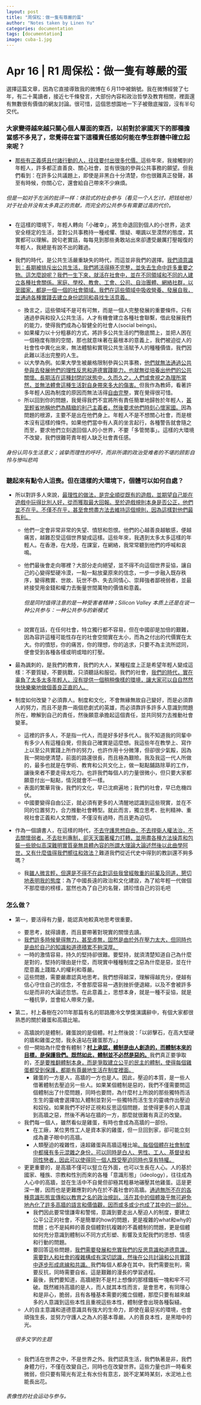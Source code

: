```yaml
---
layout: post
title: "周保松：做一隻有尊嚴的蛋"
author: "Notes taken by Linen Yu"
categories: documentation
tags: [documentation]
image: cuba-1.jpg
---
```







# Apr 16 | R1 周保松：做一隻有尊嚴的蛋

選擇這篇文章，因為它直接導致我的微博在６月11中被銷號。我在微博經營了七年，有二十萬讀者，接近七千條發言，大部份內容和政治哲學及教育相關，裡面還有無數很有價值的網友討論。很可惜，這個思想園地一下子被徹底摧毀，沒有半句交代。





### 大家變得越來越只關心個人層面的東西，以前對於家國天下的那種擔當感不多見了，您覺得在當下這種責任感如何能在學生群體中確立起來呢？

* <u>那些有正義感且付諸行動的人，往往要付出很多代價。</u>這些年來，我接觸到的年輕人，許多都正直善良、關心社會，並有很強的參與公共事務的願望。但我們看到：在許多公共議題上，即使是非黑白十分清楚，你也很難真正發聲，甚至有時候，你關心它，還會給自己帶來不少麻煩。

###### 但是一如对于左派的批评一样：体验式的社会参与（看见一个人乞讨，把钱给他）对于社会并没有太多真正的贡献，而完全的公共参与有需要过高的代价。

* 在這樣的環境下，年輕人轉向「小確幸」，將生命退回到個人的小世界，追求安全穩定的生活，並對公共事務持一種戒懼、懷疑、嘲諷以至漠然的態度，其實都可以理解。說句老實話，每每見到那些勇敢站出來卻遭受嚴厲打壓報復的年輕人，我總是有說不出的難過。

* 我們的時代，是公共生活嚴重缺失的時代，而這並非我們的選擇。<u>我們須意識到：長期被排斥出公共生活，我們將活得極不完整，並失去生命中許多重要之物。這怎麼說呢？我們一生下來，就活在社會中，並在不同領域和不同的人建立各種社會關係。家庭、學校、教會、工會、公司、自治團體、網絡社群，以至國家，都是一個一個的社會領域。我們在這些領域中吸收營養、發展自我，並通過各種實踐去建立身份認同和尋找生活意義。</u>
  * 換言之，這些領域不是可有可無，而是一個人完整發展的重要條件。只有通過參與和投入公共生活，人才有機會建立各種社會聯繫，借此發展我們的能力，使得我們成為心智健全的社會人(social beings)。
  * 如果權力以十分粗暴的方式，將許多公共生活的門徹底關上，並把人困在一個極度有限的空間，那也就意味著在最根本的意義上，我們被迫從人的社會性中異化出來，無法體驗和實現公共生活賦予人的種種價值，我們因此難以活出完整的人生。
  * 以大學為例。如果大學生被嚴格限制參與公共事務，<u>他們就無法通過公共參與去發展他們的理性反思和道德實踐能力，也就無從培養出他們的公共關懷。長期活在這種封閉的狀態中，久而久之，人們或會視之為理所當然，並無法體會這種生活對自身帶來多大的傷害。</u>但我作為教師，看著許多年輕人因為制度的原因而無法活得<u>自由完整</u>，實在覺得很可惜。
  * 所以回到你的問題，我覺得我們不宜將所有責任簡單地歸咎於年輕人，<u>甚至輕省地稱他們為精緻的利己主義者，然後要求他們時刻心懷家國。</u>因為問題的根源，主要不是出在他們身上。年輕人不是不想關心社會，而是根本沒有這樣的條件。如果他們當中有人真的坐言起行，各種警告就會隨之而至，要求他們立刻退回個人的小世界，不要「多管閒事」。這樣的大環境不改變，我們很難苛責年輕人缺乏社會責任感。

###### 身份认同与生活意义；诚挚而理性的呼吁，而非所谓的政治受难者的不堪的顾影自怜与惨叫悲鸣

### 聽起來有點令人沮喪。但在這樣的大環境下，個體可以如何自處？

* 所以對許多人來說，<u>最理性的做法，是完全順從既有的遊戲，並期望自己能在遊戲中玩得比別人好，從而獲取最大回報。至於遊戲規則本身是否公正，他們並不在乎。不僅不在乎，甚至會想盡方法去維持這個規則，因為這樣對他們最有利。</u>

  * 他們一定會非常非常的失望、憤怒和怨恨。他們的心越善良越敏感，便越痛苦，越難忍受這個世界變成這樣。這些年來，我遇到太多太多這樣的年輕人。在香港，在大陸，在課室，在網絡，我常常聽到他們的呼喊和哀鳴。

  * 他們最後會走向哪裡？大部分走向絕望，並不得不向這個世界妥協，讓自己的心變得堅硬冷漠，一點一點放棄原來的信念，一步一步融入既存秩序，變得務實、世故、玩世不恭、失去同情心、崇拜強者鄙視弱者，並最終接受用金錢和權力去衡量世間萬物的價值和意義。

    ###### 但是同时值得注意的是一种受害者精神；Silicon Valley 本质上还是在说一种公共参与：一种公共参与的新模式

  * 說實在話，在任何社會，特立獨行都不容易，但在中國卻是加倍的艱難，因為容許這種可能性存在的社會空間實在太小，而為之付出的代價實在太大。你的憤怒，你的痛苦，你的理想，你的追求，只要不為主流所認同，便會受到各種各樣或明或暗的打壓。

* 最為諷刺的，是我們的教育，我們的大人，某種程度上正是希望年輕人變成這樣：不要質疑，不要挑戰，只須聽話和服從。我們的社會，<u>我們的時代，實在辜負了太多太多年輕人，沒有提供一個稍稍像樣的環境，讓大家可以自自然然快快樂樂地做個善良正直的人。</u>

* 制度如何改變？必須靠人。制度和文化，不會無緣無故自己變好，而是必須靠人的努力，而且不是靠一兩個悲劇式的英雄，而必須靠許多許多人意識到問題所在，瞭解到自己的責任，然後願意承擔起這個責任，並共同努力去推動社會變革。

  * 這裡的許多人，不是指一代人，而是好多好多代人。我不知道我的同輩中有多少人有這種自覺，但我自己確實是這麼想。我這些年在教學上、寫作上以至公共實踐上所作的努力，也許作用十分微薄，但卻很少氣餒，因為我一開始便清楚，前面的路還很長，而且極為艱險。我及我這一代人所做的，最多也就是在學術、教育和公共文化上，做一點點鋪路除草的工作，讓後來者不要走得太吃力。也許我們每個人的力量很微小，但只要大家都願意付出一點點，情況就會不一樣。
  * 表面的繁華背後，我們的文化，早已沈痾遍地；我們的社會，早已危機四伏。
  * 中國要變得自由公正，就必須有更多的人清醒地認識到這些現實，並在不同的位置努力，合力推動社會轉型。就此而言，獨立思考、批判精神、重視社會正義和人文關懷，不僅沒有過時，而且更為迫切。

* 作為一個讀書人，在這樣的時代，<u>不去守護思想自由，不去捍衛人權法治，不去關懷弱者，不去批判專制，卻天天圍著權力打轉，並用盡各種方法操弄和包裝一些貌似高深難明實質毫無具體內容的所謂大理論大論述然後以此曲學阿世，又有什麼值得我們嚮往和效法？</u>難道我們從近代史中得到的教訓還不夠多嗎？

  * 我<u>雖人微言輕，但還是不得不在此對這些我曾經敬重的前輩及同道，懇切地表明我的態度</u>：為了中國長遠的政治和文化建設，為了給年輕一代做個不那麼壞的榜樣，當然也為了自己的名聲，請珍惜自己的羽毛吧



### 怎么做？

* 第一，要活得有力量，能認真地較真地思考很重要。

  * 要思考，就得讀書，而且要帶著對現實的關懷去讀。
  * <u>我們許多時候覺得無力，甚至虛無，固然是由於外在壓力太大，但同時也是由於自己的知識和道德積累不夠深厚。</u>
  * 一時的激情容易，持久的堅持卻很難。要堅持，就須清楚知道自己為什麼是對的，堅持的理由是什麼，而現實中種種制度之惡為什麼是惡，並在什麼意義上踐踏人的權利和尊嚴。
  * 這些問題，需要嚴肅認真地思考。我們想得越深，理解得越充分，便越有信心守住自己的信念，不會那麼容易一遇到挫折便退縮，以及不會被許多似是而非的大論述忽悠。在此意義上，思想本身，就是一種不妥協，就是一種抗爭，並會給人帶來力量。

* 第二，村上春樹在2011年那篇有名的耶路撒冷文學獎演講辭中，有個大家都很熟悉的關於雞蛋和高牆比喻。

  * 高牆說的是體制，雞蛋說的是個體。村上然後說：「以卵擊石，在高大堅硬的牆和雞蛋之間，我永遠站在雞蛋那方。」
  * 但一開始為什麼會有體制？<u>**村上承認，體制是由人創造的，而體制本來的目標，是保護我們。既然如此，體制並不必然是惡的。**</u>我們真正要爭取的，<u>不是要推翻體制本身，而是爭取建立公平的民主的體制，使得每個雞蛋都受到保護，都能有尊嚴地生活在制度裡面。</u>
    * 雞蛋的一方是人，高牆的一方也是人。因此，壓迫的本質，是一些人借著體制去壓迫另一些人。如果某個體制是惡的，我們不僅需要問這個體制出了什麼問題，同時也要問，為什麼村上所說的那些獨特而活生生的靈魂會選擇加入體制並對另一些獨特而活生生的靈魂作出壓迫和奴役。如果我們不好好正視和反思這個問題，並使得更多的人意識到高牆之惡，然後不再站在牆的一方，那麼就很難有真正的改變。
  * 我們每一個人，雖然看似是雞蛋，有時也會成為高牆的一部份。
    * 在工廠，某位男性工人是資本家的雞蛋，但一旦回到家，卻可能立刻成為妻子眼中的高牆。
    * 人類壓迫的複雜性，遠超雞蛋與高牆這種比喻<u>。每個個體在社會制度中都擁有多元混雜之身份，可以同時是白人、男性、工人、基督徒和同性戀者，因此可以使得同一個人既受壓迫同時也享有特權。</u>
  * 更更重要的，是高牆不僅可以竪立在外面，也可以生長在人心。人的基於國家、種族、宗教和性別而來的各種「意識形態」（ideology），往往成為人心中的高牆，並在生活中不自覺但卻極其粗暴地碾壓其他雞蛋。這是更深一層，因而也是更難應對的內在於不義社會的高牆。<u>通過無所不在的各種意識形態宣傳和以教育之名的政治規訓，活在其中的個體幾乎無可避免地內化了許多高牆的語言和價值觀，因而或多或少也成了其中的一部分。</u>
    * 我們因此要常懷謙卑和警惕，意識到要走出人壓迫人的制度，要建立公平公正的社會，不是簡單的how的問題，更是複雜的what和why的問題；也不是純粹的善良個體對抗複雜的不義體制的問題，更是個體如何充分意識到體制以不同方式形塑、影響及支配我們的思想、情感和行動的問題。
    * 要回答這些問題，<u>我們需要發展和充實我們的反思意識和道德意識，需要對人和社會的複雜構成有深切認識，然後在公共討論和公共實踐中逐步形成底線和共識。</u>我們每個人都身在其中。我們需要批判，需要反抗，同時需要自省。這是艱難的漫長的學習過程。
    * 最後，我們要知道，高牆絕對不是村上想像的那樣鐵板一塊和牢不可破。既然維持高牆的是人，而人就其本性而言，是會思考，有同理心和是非心，脆弱，且有各種基本需要的獨立個體，那麼只要有越來越多的人意識到這些本性且重視這些本性，體制便會出現各種裂縫。
  * 人的自主意識和道德意識具有強大的生命力，即使在最惡劣的環境，也會頑強生長，並努力守護人之為人的基本尊嚴。人的善良本性，是黑暗中的光。

  ###### 很多文学的主题

  * 我們活在世界之中，不是世界之外。我們認真生活，我們執著是非，我們身體力行，不僅在改變自己，同時也在改變世界。這些力量也許一時看來微弱，但只要有陽光有泥土有水份有意志，說不定某時某刻，水泥地上也能長出花。


###### 表像性的社会运动与参与。

